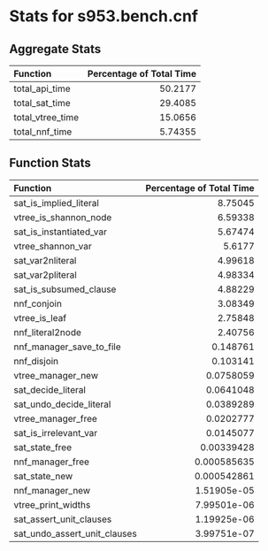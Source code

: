 # Stats for s953.bench.cnf

## Aggregate Stats
| Function         |   Percentage of Total Time |
|:-----------------|---------------------------:|
| total_api_time   |                   50.2177  |
| total_sat_time   |                   29.4085  |
| total_vtree_time |                   15.0656  |
| total_nnf_time   |                    5.74355 |

## Function Stats
| Function                     |   Percentage of Total Time |
|:-----------------------------|---------------------------:|
| sat_is_implied_literal       |                8.75045     |
| vtree_is_shannon_node        |                6.59338     |
| sat_is_instantiated_var      |                5.67474     |
| vtree_shannon_var            |                5.6177      |
| sat_var2nliteral             |                4.99618     |
| sat_var2pliteral             |                4.98334     |
| sat_is_subsumed_clause       |                4.88229     |
| nnf_conjoin                  |                3.08349     |
| vtree_is_leaf                |                2.75848     |
| nnf_literal2node             |                2.40756     |
| nnf_manager_save_to_file     |                0.148761    |
| nnf_disjoin                  |                0.103141    |
| vtree_manager_new            |                0.0758059   |
| sat_decide_literal           |                0.0641048   |
| sat_undo_decide_literal      |                0.0389289   |
| vtree_manager_free           |                0.0202777   |
| sat_is_irrelevant_var        |                0.0145077   |
| sat_state_free               |                0.00339428  |
| nnf_manager_free             |                0.000585635 |
| sat_state_new                |                0.000542861 |
| nnf_manager_new              |                1.51905e-05 |
| vtree_print_widths           |                7.99501e-06 |
| sat_assert_unit_clauses      |                1.19925e-06 |
| sat_undo_assert_unit_clauses |                3.99751e-07 |